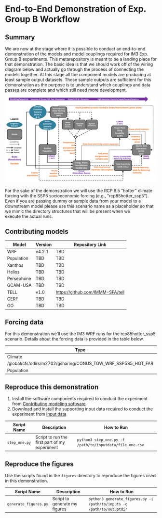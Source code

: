 # End-to-End Demonstration of Exp. Group B Workflow

## Summary
We are now at the stage where it is possible to conduct an end-to-end demonstration of the models and model couplings 
required for IM3 Exp. Group B experiments. This metarepository is meant to be a landing place for that
demonstration. The basic idea is that we should work off of the wiring diagram below and actually go through
the process of connecting the models together. At this stage all the component models are producing at least sample 
output datasets. Those sample outputs are sufficient for this demonstration as the purpose is to understand which 
couplings and data passes are complete and which still need more development.

<img src='experiment_diagram/experiment-B-N6_interconnect.png?raw=true' width=720 />

For the sake of the demonstration we will use the RCP 8.5 "hotter" climate forcing with the SSP5 socioeconomic
forcing (e.g., "rcp85hotter_ssp5"). Even if you are passing dummy or sample data from your model to a downstream model
please use this scenario name as a placeholder so that we mimic the directory structures that will be present when we  
execute the actual runs.

## Contributing models
| Model | Version | Repository Link |
|-------|---------|-----------------|
| WRF | v4.2.1 | TBD |
| Population | TBD | TBD |
| Xanthos | TBD | TBD |
| Helios | TBD | TBD |
| Persephone | TBD | TBD |
| GCAM-USA | TBD | TBD |
| TELL | v1.0 | https://github.com/IMMM-SFA/tell |
| CERF | TBD | TBD |
| GO | TBD | TBD |

## Forcing data
For this demonstration we'll use the IM3 WRF runs for the rcp85hotter_ssp5 scenario. Details about the forcing data 
is provided in the table below.

| Type | Model | Platform | Directory |
|------|-------|----------| ----------|
| Climate | WRF | NERSC | /global/cfs/cdirs/m2702/gsharing/CONUS_TGW_WRF_SSP585_HOT_NEAR |
                          /global/cfs/cdirs/m2702/gsharing/CONUS_TGW_WRF_SSP585_HOT_FAR |
| Population | ? | PIC | TBD |

## Reproduce this demonstration
1. Install the software components required to conduct the experiment from [Contributing modeling software](#contributing-modeling-software)
2. Download and install the supporting input data required to conduct the experiment from [Input data](#input-data)

| Script Name | Description | How to Run |
| --- | --- | --- |
| `step_one.py` | Script to run the first part of my experiment | `python3 step_one.py -f /path/to/inputdata/file_one.csv` |

## Reproduce the figures
Use the scripts found in the `figures` directory to reproduce the figures used in this demonstration.

| Script Name | Description | How to Run |
| --- | --- | --- |
| `generate_figures.py` | Script to generate my figures | `python3 generate_figures.py -i /path/to/inputs -o /path/to/outuptdir` |
